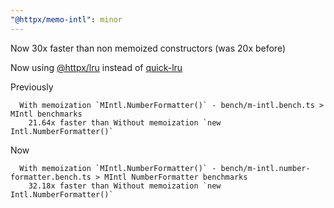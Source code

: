 ```yaml
---
"@httpx/memo-intl": minor
---
```


Now 30x faster than non memoized constructors (was 20x before)

Now using [@httpx/lru](https://github.com/belgattitude/httpx/tree/main/packages/lru#readme) instead of [quick-lru](https://github.com/sindresorhus/quick-lru)

Previously

```
  With memoization `MIntl.NumberFormatter()` - bench/m-intl.bench.ts > MIntl benchmarks
    21.64x faster than Without memoization `new Intl.NumberFormatter()`
```

Now

```
  With memoization `MIntl.NumberFormatter()` - bench/m-intl.number-formatter.bench.ts > MIntl NumberFormatter benchmarks
    32.18x faster than Without memoization `new Intl.NumberFormatter()`
```